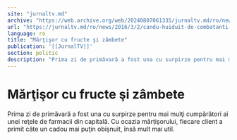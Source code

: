 ```yaml
---
site: "jurnaltv.md"
archive: "https://web.archive.org/web/20240807061335/jurnaltv.md/ro/news/2016/3/2/candu-huiduit-de-combatanti-10196584/"
url: "https://jurnaltv.md/ro/news/2016/3/2/candu-huiduit-de-combatanti-10196584/"
language: ro
title: "Mărţişor cu fructe şi zâmbete"
publication: '[[JurnalTV]]'
section: politic
description: "Prima zi de primăvară a fost una cu surpirze pentru mai mulţi cumpărători ai unei reţele de farmacii din capitală. Cu ocazia mărțișorului, fiecare client..."
---
```


# Mărţişor cu fructe şi zâmbete

Prima zi de primăvară a fost una cu surpirze pentru mai mulţi cumpărători ai unei reţele de farmacii din capitală. Cu ocazia mărțișorului, fiecare client a primit câte un cadou mai puţin obişnuit, însă mult mai util.